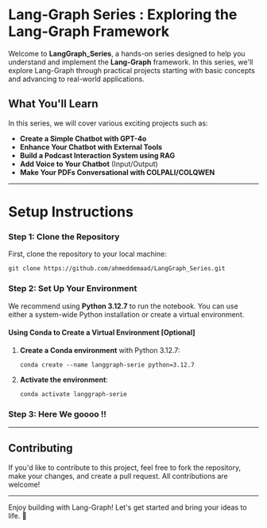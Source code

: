 # Lang-Graph Series : Exploring the Lang-Graph Framework

Welcome to **LangGraph_Series**, a hands-on series designed to help you understand and implement the **Lang-Graph** framework. In this series, we'll explore Lang-Graph through practical projects starting with basic concepts and advancing to real-world applications.

## What You'll Learn

In this series, we will cover various exciting projects such as:

- **Create a Simple Chatbot with GPT-4o**
- **Enhance Your Chatbot with External Tools**
- **Build a Podcast Interaction System using RAG**
- **Add Voice to Your Chatbot** (Input/Output)
- **Make Your PDFs Conversational with COLPALI/COLQWEN**

---

# Setup Instructions

### Step 1: Clone the Repository

First, clone the repository to your local machine:

    git clone https://github.com/ahmeddemaad/LangGraph_Series.git

### Step 2: Set Up Your Environment

We recommend using **Python 3.12.7** to run the notebook. You can use either a system-wide Python installation or create a virtual environment.

####  Using Conda to Create a Virtual Environment [Optional]

1. **Create a Conda environment** with Python 3.12.7:

    ```
    conda create --name langgraph-serie python=3.12.7
    ```

2. **Activate the environment**:

    ```
    conda activate langgraph-serie
    ```

### Step 3: Here We goooo !!

---

## Contributing

If you'd like to contribute to this project, feel free to fork the repository, make your changes, and create a pull request. All contributions are welcome!

---

Enjoy building with Lang-Graph! Let's get started and bring your ideas to life. 🚀
